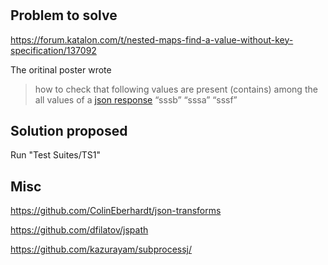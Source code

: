 # 

## Problem to solve

https://forum.katalon.com/t/nested-maps-find-a-value-without-key-specification/137092

The oritinal poster wrote

>how to check that following values are present (contains) among the all values of a [json response](https://github.com/kazurayam/yakovlieva.olena_json_problem/blob/master/src/test/fixture/data.json)
>“sssb”
>“sssa”
>“sssf”

## Solution proposed

Run "Test Suites/TS1"



## Misc

https://github.com/ColinEberhardt/json-transforms

https://github.com/dfilatov/jspath

https://github.com/kazurayam/subprocessj/
